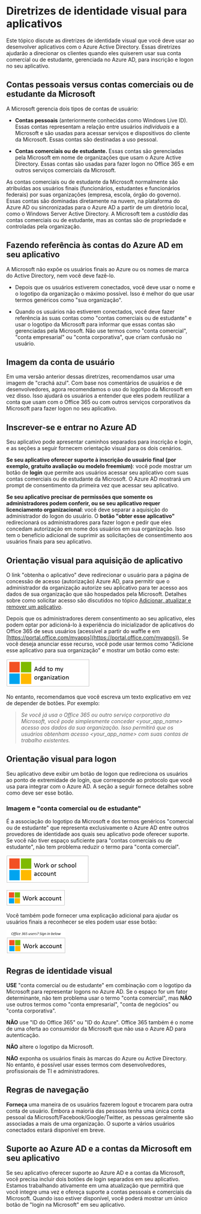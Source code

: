 <properties
   pageTitle="Diretrizes de identidade visual para aplicativos"
   description="Um guia abrangente para recursos para desenvolvedores do Azure Active Directory"
   services="active-directory"
   documentationCenter="dev-center-name"
   authors="msmbaldwin"
   manager="mbaldwin"
   editor=""/>

<tags
   ms.service="active-directory"
   ms.devlang="na"
   ms.topic="article"
   ms.tgt_pltfrm="na"
   ms.workload="identity"
   ms.date="04/29/2015"
   ms.author="mbaldwin"/>


# Diretrizes de identidade visual para aplicativos


Este tópico discute as diretrizes de identidade visual que você deve usar ao desenvolver aplicativos com o Azure Active Directory. Essas diretrizes ajudarão a direcionar os clientes quando eles quiserem usar sua conta comercial ou de estudante, gerenciada no Azure AD, para inscrição e logon no seu aplicativo.

## Contas pessoais versus contas comerciais ou de estudante da Microsoft

A Microsoft gerencia dois tipos de contas de usuário:

- **Contas pessoais** (anteriormente conhecidas como Windows Live ID). Essas contas representam a relação entre usuários *individuais* e a Microsoft e são usadas para acessar serviços e dispositivos do cliente da Microsoft. Essas contas são destinadas a uso pessoal.

- **Contas comerciais ou de estudante.** Essas contas são gerenciadas pela Microsoft em nome de organizações que usam o Azure Active Directory. Essas contas são usadas para fazer logon no Office 365 e em outros serviços comerciais da Microsoft.

As contas comerciais ou de estudante da Microsoft  normalmente são atribuídas aos usuários finais (funcionários, estudantes e funcionários federais) por suas organizações (empresa, escola, órgão do governo). Essas contas são dominadas diretamente na nuvem, na plataforma do Azure AD ou sincronizadas para o Azure AD a partir de um diretório local, como o Windows Server Active Directory. A Microsoft tem a *custódia* das contas comerciais ou de estudante, mas as contas são de propriedade e controladas pela organização.

## Fazendo referência às contas do Azure AD em seu aplicativo

A Microsoft não expõe os usuários finais ao Azure ou os nomes de marca do Active Directory, nem você deve fazê-lo.

- Depois que os usuários estiverem conectados, você deve usar o nome e o logotipo da organização o máximo possível. Isso é melhor do que usar termos genéricos como "sua organização".

- Quando os usuários não estiverem conectados, você deve fazer referência às suas contas como "contas comerciais ou de estudante" e usar o logotipo da Microsoft para informar que essas contas são gerenciadas pela Microsoft. Não use termos como "conta comercial", "conta empresarial" ou "conta corporativa", que criam confusão no usuário.

## Imagem da conta de usuário
Em uma versão anterior dessas diretrizes, recomendamos usar uma imagem de "crachá azul". Com base nos comentários de usuários e de desenvolvedores, agora recomendamos o uso do logotipo da Microsoft em vez disso. Isso ajudará os usuários a entender que eles podem reutilizar a conta que usam com o Office 365 ou com outros serviços corporativos da Microsoft para fazer logon no seu aplicativo.

## Inscrever-se e entrar no Azure AD

Seu aplicativo pode apresentar caminhos separados para inscrição e login, e as seções a seguir fornecem orientação visual para os dois cenários.

**Se seu aplicativo oferecer suporte à inscrição do usuário final (por exemplo, gratuito avaliação ou modelo freemium)**: você pode mostrar um botão de **login** que permite aos usuários acessar seu aplicativo com suas contas comerciais ou de estudante da Microsoft. O Azure AD mostrará um prompt de consentimento da primeira vez que acessar seu aplicativo.

**Se seu aplicativo precisar de permissões que somente os administradores podem conferir, ou se seu aplicativo requer licenciamento organizacional**: você deve separar a aquisição do administrador do logon do usuário. O **botão "obter esse aplicativo"** redirecionará os administradores para fazer logon e pedir que eles concedam autorização em nome dos usuários em sua organização. Isso tem o benefício adicional de suprimir as solicitações de consentimento aos usuários finais para seu aplicativo.

## Orientação visual para aquisição de aplicativo

O link "obtenha o aplicativo" deve redirecionar o usuário para a página de concessão de acesso (autorização) Azure AD, para permitir que o administrador da organização autorize seu aplicativo para ter acesso aos dados de sua organização que são hospedados pela Microsoft. Detalhes sobre como solicitar acesso são discutidos no tópico [Adicionar, atualizar e remover um aplicativo](https://msdn.microsoft.com/library/azure/dn132599.aspx).

Depois que os administradores derem consentimento ao seu aplicativo, eles podem optar por adicioná-lo à experiência do inicializador de aplicativos do Office 365 de seus usuários (acessível a partir do waffle e em [https://portal.office.com/myapps](https://portal.office.com/myapps)). Se você deseja anunciar esse recurso, você pode usar termos como "Adicione esse aplicativo para sua organização" e mostrar um botão como este:

![Cenários e tipos de aplicativos](./media/active-directory-branding-guidelines/add-to-my-org.png)
  
No entanto, recomendamos que você escreva um texto explicativo em vez de depender de botões. Por exemplo:
> *Se você já usa o Office 365 ou outro serviço corporativo da Microsoft, você pode simplesmente conceder <your_app_name> acesso aos dados da sua organização. Isso permitirá que os usuários obtenham acesso <your_app_name> com suas contas de trabalho existentes.*


## Orientação visual para logon
Seu aplicativo deve exibir um botão de logon que redireciona os usuários ao ponto de extremidade de login, que corresponde ao protocolo que você usa para integrar com o Azure AD. A seção a seguir fornece detalhes sobre como deve ser esse botão.

### Imagem e "conta comercial ou de estudante" 
É a associação do logotipo da Microsoft e dos termos genéricos "comercial ou de estudante" que representa exclusivamente o Azure AD entre outros provedores de identidade aos quais seu aplicativo pode oferecer suporte. Se você não tiver espaço suficiente para "contas comerciais ou de estudante", não tem problema reduzir o termo para "conta comercial".
 
![Cenários e tipos de aplicativos](./media/active-directory-branding-guidelines/work-or-school-account.png)

![Cenários e tipos de aplicativos](./media/active-directory-branding-guidelines/work-account.png)

Você também pode fornecer uma explicação adicional para ajudar os usuários finais a reconhecer se eles podem usar esse botão:

![Cenários e tipos de aplicativos](./media/active-directory-branding-guidelines/work-account-with-explaination.png)
 
## Regras de identidade visual
**USE** "conta comercial ou de estudante" em combinação com o logotipo da Microsoft para representar logons no Azure AD. Se o espaço for um fator determinante, não tem problema usar o termo "conta comercial", mas **NÃO** use outros termos como "conta empresarial", "conta de negócios" ou "conta corporativa".

**NÃO** use "ID do Office 365" ou "ID do Azure". Office 365 também é o nome de uma oferta ao consumidor da Microsoft que não usa o Azure AD para autenticação.

**NÃO** altere o logotipo da Microsoft.

**NÃO** exponha os usuários finais às marcas do Azure ou Active Directory. No entanto, é possível usar esses termos com desenvolvedores, profissionais de TI e administradores.

## Regras de navegação

**Forneça** uma maneira de os usuários fazerem logout e trocarem para outra conta de usuário. Embora a maioria das pessoas tenha uma única conta pessoal da Microsoft/Facebook/Google/Twitter, as pessoas geralmente são associadas a mais de uma organização. O suporte a vários usuários conectados estará disponível em breve.

## Suporte ao Azure AD e a contas da Microsoft em seu aplicativo

Se seu aplicativo oferecer suporte ao Azure AD e a contas da Microsoft, você precisa incluir dois botões de login separados em seu aplicativo. Estamos trabalhando ativamente em uma atualização que permitirá que você integre uma vez e ofereça suporte a contas pessoais e comerciais da Microsoft. Quando isso estiver disponível, você poderá mostrar um único botão de "login na Microsoft" em seu aplicativo.

<!---HONumber=58-->